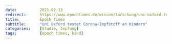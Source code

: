 ```yaml
---
date:          2021-02-13
redirect:      https://www.epochtimes.de/wissen/forschung/uni-oxford-testet-corona-impfstoff-an-kindern-a3447734.html
title:         Epoch Times
subtitle:      "Uni Oxford testet Corona-Impfstoff an Kindern"
categories:    [Studie, Impfung]
tags:          [epoch times, kind]
---
```

